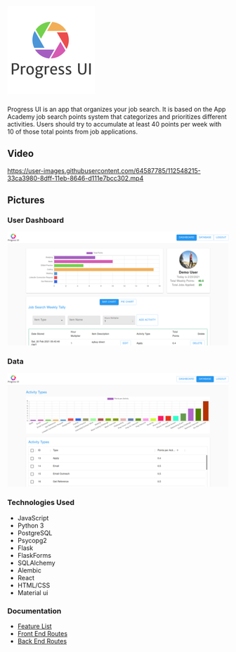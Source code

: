 

# ![ERD](/react-app/src/progressui.png)


Progress UI is an app that organizes your job search.  It is based on the App Academy job search points system that categorizes and prioritizes different activities.  Users should try to accumulate at least 40 points per week with 10 of those total points from job applications.

## Video

https://user-images.githubusercontent.com/64587785/112548215-33ca3980-8dff-11eb-8646-d111e7bcc302.mp4

## Pictures

### User Dashboard
![ERD](/documentation/dashboard.png)
### Data
![ERD](/documentation/data.png)

### Technologies Used

 * JavaScript
 * Python 3
 * PostgreSQL
 * Psycopg2
 * Flask
 * FlaskForms
 * SQLAlchemy
 * Alembic
 * React
 * HTML/CSS
 * Material ui

### Documentation

* [Feature List](/documentation/featureList.md)
* [Front End Routes](/documentation/frontEndRoutes.md)
* [Back End Routes](/documentation/backEndRoutes.md)

